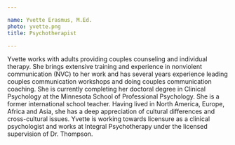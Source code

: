 ```yaml
---

name: Yvette Erasmus, M.Ed.
photo: yvette.png
title: Psychotherapist

---
```


Yvette works with adults providing couples counseling and individual therapy.  She brings extensive training and experience in nonviolent communication (NVC) to her work and has several years experience leading couples communication workshops and doing couples communication coaching.  She is currently completing her doctoral degree in Clinical Psychology at the Minnesota School of Professional Psychology.  She is a former international school teacher.  Having lived in North America, Europe, Africa and Asia, she has a deep appreciation of cultural differences and cross-cultural issues.  Yvette is working towards licensure as a clinical psychologist and works at Integral Psychotherapy under the licensed supervision of Dr. Thompson.